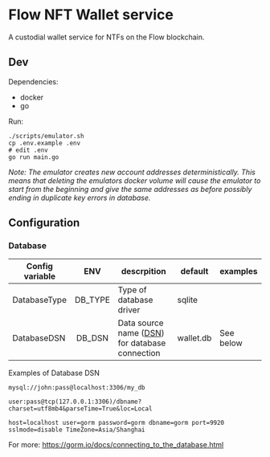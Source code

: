 # Flow NFT Wallet service

A custodial wallet service for NTFs on the Flow blockchain.

## Dev

Dependencies:

- docker
- go

Run:

    ./scripts/emulator.sh
    cp .env.example .env
    # edit .env
    go run main.go

_Note:
The emulator creates new account addresses deterministically. This means that deleting the emulators docker volume will cause the emulator to start from the beginning and give the same addresses as before possibly ending in duplicate key errors in database._

## Configuration

### Database

| Config variable |   ENV   | descrpition                                                                                      | default   | examples  |
| --------------- | :-----: | ------------------------------------------------------------------------------------------------ | --------- | --------- |
| DatabaseType    | DB_TYPE | Type of database driver                                                                          | sqlite    |           |
| DatabaseDSN     | DB_DSN  | Data source name ([DSN](https://en.wikipedia.org/wiki/Data_source_name)) for database connection | wallet.db | See below |

Examples of Database DSN

    mysql://john:pass@localhost:3306/my_db

    user:pass@tcp(127.0.0.1:3306)/dbname?charset=utf8mb4&parseTime=True&loc=Local

    host=localhost user=gorm password=gorm dbname=gorm port=9920 sslmode=disable TimeZone=Asia/Shanghai

For more: https://gorm.io/docs/connecting_to_the_database.html
